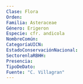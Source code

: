```yaml
---
Clase: Flora
Orden: 
Familia: Asteraceae
Género: Erigeron
Especie: cfr. andicola
NombreComún: 
CategoríaUICN: 
EstadoConservaciónNacional: 
SectorenlaRBHH: 
Presencia: 
TipoDeDato: 
Fuente: "C. Villagran"
---
```

